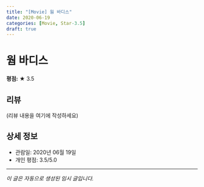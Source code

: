```yaml
---
title: "[Movie] 웜 바디스"
date: 2020-06-19
categories: [Movie, Star-3.5]
draft: true
---
```


# 웜 바디스

**평점:** ★ 3.5

## 리뷰

(리뷰 내용을 여기에 작성하세요)

## 상세 정보

- 관람일: 2020년 06월 19일
- 개인 평점: 3.5/5.0

---

*이 글은 자동으로 생성된 임시 글입니다.*
